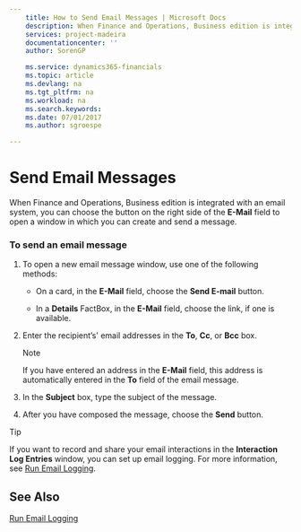 ```yaml
---
    title: How to Send Email Messages | Microsoft Docs
    description: When Finance and Operations, Business edition is integrated with an email system, you can choose the button on the right side of the **E-Mail** field to open a window in which you can create and send a message.
    services: project-madeira
    documentationcenter: ''
    author: SorenGP

    ms.service: dynamics365-financials
    ms.topic: article
    ms.devlang: na
    ms.tgt_pltfrm: na
    ms.workload: na
    ms.search.keywords:
    ms.date: 07/01/2017
    ms.author: sgroespe

---
```

# Send Email Messages
When Finance and Operations, Business edition is integrated with an email system, you can choose the button on the right side of the **E-Mail** field to open a window in which you can create and send a message.  

### To send an email message  

1.  To open a new email message window, use one of the following methods:  

    -   On a card, in the **E-Mail** field, choose the **Send E-mail** button.  

    -   In a **Details** FactBox, in the **E-Mail** field, choose the link, if one is available.  

2.  Enter the recipient’s' email addresses in the **To**, **Cc**, or **Bcc** box.  

    > [!NOTE]  
    >  If you have entered an address in the **E-Mail** field, this address is automatically entered in the **To** field of the email message.  

3.  In the **Subject** box, type the subject of the message.  

4.  After you have composed the message, choose the **Send** button.  

> [!TIP]  
>  If you want to record and share your email interactions in the **Interaction Log Entries** window, you can set up email logging. For more information, see [Run Email Logging](../FullExperience/how-to-run-email-logging.md).  

## See Also  
 [Run Email Logging](../FullExperience/how-to-run-email-logging.md)

